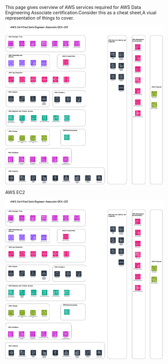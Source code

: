 
This page gives overview of AWS services required for AWS Data Engineering Associate certification.Consider this as a cheat sheet,A viual representation of things to cover.

![AWS DEA-C01](/docs/assets/images/AWS-DEA-C01-Layout.png)


AWS EC2

![AWS EC2](/docs/assets/images/AWS-DEA-C01-Layout.png)
